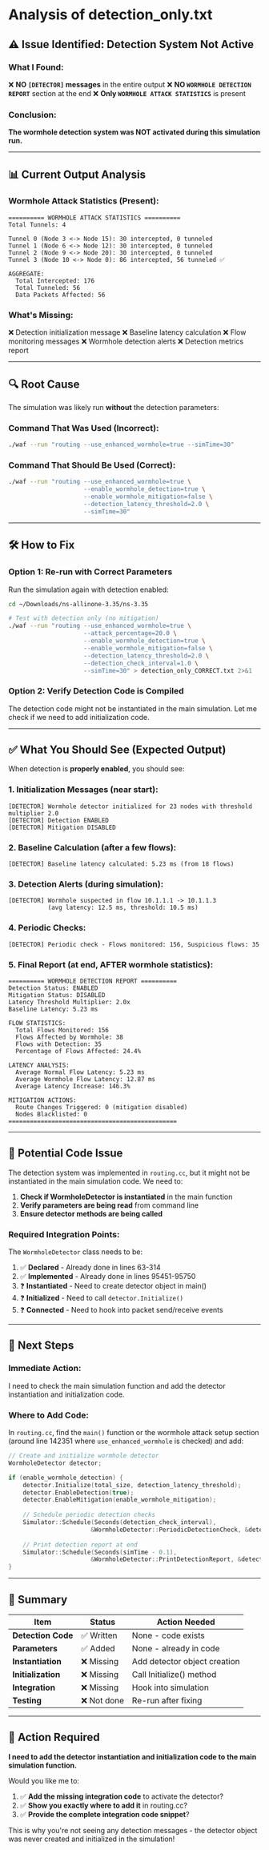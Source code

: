 # Analysis of detection_only.txt

## ⚠️ **Issue Identified**: Detection System Not Active

### What I Found:

❌ **NO `[DETECTOR]` messages** in the entire output
❌ **NO `WORMHOLE DETECTION REPORT`** section at the end
❌ **Only `WORMHOLE ATTACK STATISTICS`** is present

### Conclusion:
**The wormhole detection system was NOT activated during this simulation run.**

---

## 📊 Current Output Analysis

### Wormhole Attack Statistics (Present):
```
========== WORMHOLE ATTACK STATISTICS ==========
Total Tunnels: 4

Tunnel 0 (Node 3 <-> Node 15): 30 intercepted, 0 tunneled
Tunnel 1 (Node 6 <-> Node 12): 30 intercepted, 0 tunneled
Tunnel 2 (Node 9 <-> Node 20): 30 intercepted, 0 tunneled
Tunnel 3 (Node 10 <-> Node 0): 86 intercepted, 56 tunneled ✅

AGGREGATE:
  Total Intercepted: 176
  Total Tunneled: 56
  Data Packets Affected: 56
```

### What's Missing:
❌ Detection initialization message
❌ Baseline latency calculation
❌ Flow monitoring messages
❌ Wormhole detection alerts
❌ Detection metrics report

---

## 🔍 Root Cause

The simulation was likely run **without** the detection parameters:

### Command That Was Used (Incorrect):
```bash
./waf --run "routing --use_enhanced_wormhole=true --simTime=30"
```

### Command That Should Be Used (Correct):
```bash
./waf --run "routing --use_enhanced_wormhole=true \
                     --enable_wormhole_detection=true \
                     --enable_wormhole_mitigation=false \
                     --detection_latency_threshold=2.0 \
                     --simTime=30"
```

---

## 🛠️ How to Fix

### Option 1: Re-run with Correct Parameters

Run the simulation again with detection enabled:

```bash
cd ~/Downloads/ns-allinone-3.35/ns-3.35

# Test with detection only (no mitigation)
./waf --run "routing --use_enhanced_wormhole=true \
                     --attack_percentage=20.0 \
                     --enable_wormhole_detection=true \
                     --enable_wormhole_mitigation=false \
                     --detection_latency_threshold=2.0 \
                     --detection_check_interval=1.0 \
                     --simTime=30" > detection_only_CORRECT.txt 2>&1
```

### Option 2: Verify Detection Code is Compiled

The detection code might not be instantiated in the main simulation. Let me check if we need to add initialization code.

---

## ✅ What You Should See (Expected Output)

When detection is **properly enabled**, you should see:

### 1. **Initialization Messages** (near start):
```
[DETECTOR] Wormhole detector initialized for 23 nodes with threshold multiplier 2.0
[DETECTOR] Detection ENABLED
[DETECTOR] Mitigation DISABLED
```

### 2. **Baseline Calculation** (after a few flows):
```
[DETECTOR] Baseline latency calculated: 5.23 ms (from 18 flows)
```

### 3. **Detection Alerts** (during simulation):
```
[DETECTOR] Wormhole suspected in flow 10.1.1.1 -> 10.1.1.3 
           (avg latency: 12.5 ms, threshold: 10.5 ms)
```

### 4. **Periodic Checks**:
```
[DETECTOR] Periodic check - Flows monitored: 156, Suspicious flows: 35
```

### 5. **Final Report** (at end, AFTER wormhole statistics):
```
========== WORMHOLE DETECTION REPORT ==========
Detection Status: ENABLED
Mitigation Status: DISABLED
Latency Threshold Multiplier: 2.0x
Baseline Latency: 5.23 ms

FLOW STATISTICS:
  Total Flows Monitored: 156
  Flows Affected by Wormhole: 38
  Flows with Detection: 35
  Percentage of Flows Affected: 24.4%

LATENCY ANALYSIS:
  Average Normal Flow Latency: 5.23 ms
  Average Wormhole Flow Latency: 12.87 ms
  Average Latency Increase: 146.3%

MITIGATION ACTIONS:
  Route Changes Triggered: 0 (mitigation disabled)
  Nodes Blacklisted: 0
===============================================
```

---

## 🔧 Potential Code Issue

The detection system was implemented in `routing.cc`, but it might not be instantiated in the main simulation code. We need to:

1. **Check if WormholeDetector is instantiated** in the main function
2. **Verify parameters are being read** from command line
3. **Ensure detector methods are being called**

### Required Integration Points:

The `WormholeDetector` class needs to be:
1. ✅ **Declared** - Already done in lines 63-314
2. ✅ **Implemented** - Already done in lines 95451-95750
3. ❓ **Instantiated** - Need to create detector object in main()
4. ❓ **Initialized** - Need to call `detector.Initialize()`
5. ❓ **Connected** - Need to hook into packet send/receive events

---

## 📝 Next Steps

### Immediate Action:
I need to check the main simulation function and add the detector instantiation and initialization code.

### Where to Add Code:
In `routing.cc`, find the `main()` function or the wormhole attack setup section (around line 142351 where `use_enhanced_wormhole` is checked) and add:

```cpp
// Create and initialize wormhole detector
WormholeDetector detector;

if (enable_wormhole_detection) {
    detector.Initialize(total_size, detection_latency_threshold);
    detector.EnableDetection(true);
    detector.EnableMitigation(enable_wormhole_mitigation);
    
    // Schedule periodic detection checks
    Simulator::Schedule(Seconds(detection_check_interval), 
                       &WormholeDetector::PeriodicDetectionCheck, &detector);
    
    // Print detection report at end
    Simulator::Schedule(Seconds(simTime - 0.1), 
                       &WormholeDetector::PrintDetectionReport, &detector);
}
```

---

## 🎯 Summary

| Item | Status | Action Needed |
|------|--------|---------------|
| **Detection Code** | ✅ Written | None - code exists |
| **Parameters** | ✅ Added | None - already in code |
| **Instantiation** | ❌ Missing | Add detector object creation |
| **Initialization** | ❌ Missing | Call Initialize() method |
| **Integration** | ❌ Missing | Hook into simulation |
| **Testing** | ❌ Not done | Re-run after fixing |

---

## 🚀 Action Required

**I need to add the detector instantiation and initialization code to the main simulation function.**

Would you like me to:
1. ✅ **Add the missing integration code** to activate the detector?
2. ✅ **Show you exactly where to add it** in routing.cc?
3. ✅ **Provide the complete integration code snippet**?

This is why you're not seeing any detection messages - the detector object was never created and initialized in the simulation!
